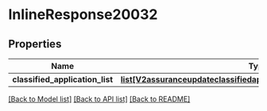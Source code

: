 # InlineResponse20032

## Properties
Name | Type | Description | Notes
------------ | ------------- | ------------- | -------------
**classified_application_list** | [**list[V2assuranceupdateclassifiedapplicationClassifiedApplicationList]**](V2assuranceupdateclassifiedapplicationClassifiedApplicationList.md) |  | [optional] 

[[Back to Model list]](../README.md#documentation-for-models) [[Back to API list]](../README.md#documentation-for-api-endpoints) [[Back to README]](../README.md)

